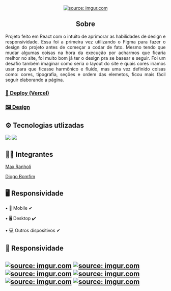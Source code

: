 <div align="center">
  <a href="https://imgur.com/gDvPUQb"><img src="https://i.imgur.com/gDvPUQb.png" title="source: imgur.com" /></a>
</div>
<h2 align="center">Sobre</h2>
<p align="justify">
Projeto feito em React com o intuito de aprimorar as habilidades de design e responsividade. Essa foi a primeira vez utilizando o Figma para fazer o design do projeto antes de começar a codar de fato. Mesmo tendo que mudar algumas coisas na hora da execução por acharmos que ficaria melhor no site, foi muito bom já ter o design pra se basear e seguir. Foi um desafio também imaginar como seria o layout do site e quais cores iríamos usar para que ficasse harmônico e fluído, mas uma vez definido coisas como: cores, tipografia, seções e ordem das elemetos, ficou mais fácil seguir elaborando a página.</p>

<h3><a href="https://projeto-predero.vercel.app/" target="blank">🔗 Deploy (Vercel)</a></h3>
<h3><a href="https://www.figma.com/file/w1mAemCnpwHtmUe8MXVmCd/PROJETO-PEDERO?node-id=0%3A1">🖼 Design</a></h3>

<h2>⚙ Tecnologias utlizadas</h2>
<img src="https://img.shields.io/badge/React-20232A?style=for-the-badge&logo=react&logoColor=61DAFB"/>
<img src="https://img.shields.io/badge/styled--components-DB7093?style=for-the-badge&logo=styled-components&logoColor=white"/>

<h2>👨‍💻 Integrantes</h2>
<p><a href="https://github.com/maxranholi">Max Ranholi</a></p>
<p><a href="https://github.com/DiogoB0mfim">Diogo Bomfim</a></p>

<h2>🖥 Responsividade</h2>
<p>• 📱 Mobile ✔</p>
<p>• 🖥 Desktop ✔</p>
<p>• 💻 Outros dispositivos ✔</p>

<h2>📱 Responsividade <h2>
<a href="https://imgur.com/dWuqu3d"><img src="https://i.imgur.com/dWuqu3d.png" title="source: imgur.com" /></a>
<a href="https://imgur.com/tlYtume"><img src="https://i.imgur.com/tlYtume.png" title="source: imgur.com" /></a>
<a href="https://imgur.com/H58p1da"><img src="https://i.imgur.com/H58p1da.png" title="source: imgur.com" /></a>
<a href="https://imgur.com/YgxxZO0"><img src="https://i.imgur.com/YgxxZO0.png" title="source: imgur.com" /></a>
<a href="https://imgur.com/r0FvnMH"><img src="https://i.imgur.com/r0FvnMH.png" title="source: imgur.com" /></a>
<a href="https://imgur.com/KIc5Rnr"><img src="https://i.imgur.com/KIc5Rnr.png" title="source: imgur.com" /></a>
  
